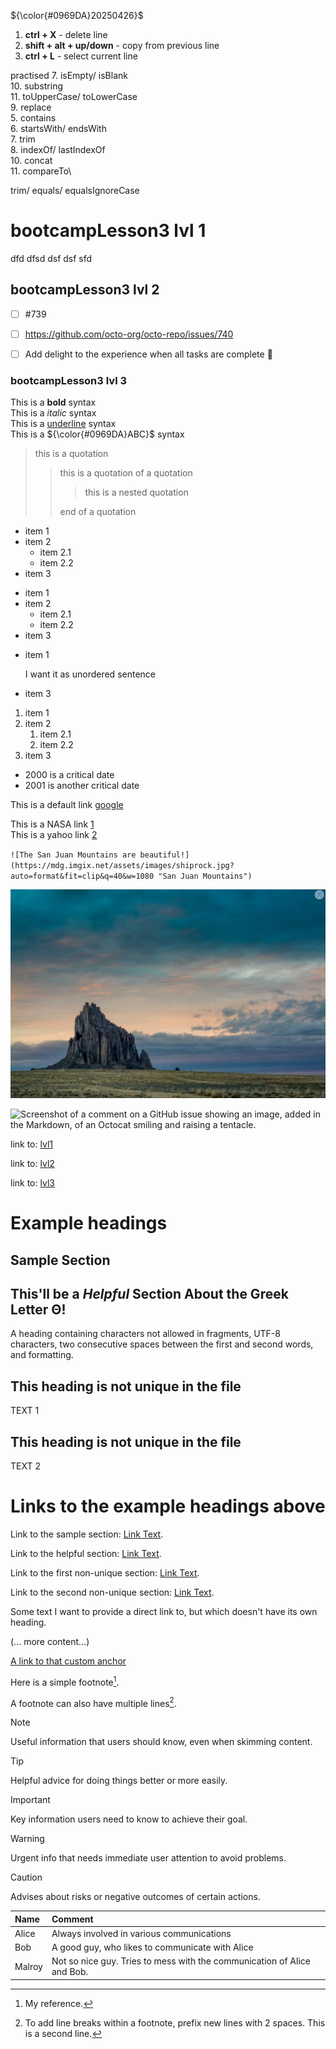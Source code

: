 ${\color{#0969DA}20250426}$ 
1. **ctrl + X** - delete line
2. **shift + alt + up/down** - copy from previous line
3. **ctrl + L** - select current line
   

practised 
7. isEmpty/ isBlank \
10. substring \
11. toUpperCase/ toLowerCase \
9. replace \
5. contains \
6. startsWith/ endsWith\
7. trim\
8. indexOf/ lastIndexOf\
10. concat\
11. compareTo\

trim/ equals/ equalsIgnoreCase



# bootcampLesson3 lvl 1

dfd
dfsd
dsf
dsf
sfd




## bootcampLesson3 lvl 2


- [ ] #739
- [ ] https://github.com/octo-org/octo-repo/issues/740
- [ ] Add delight to the experience when all tasks are complete :tada:



### bootcampLesson3 lvl 3

This is a **bold** syntax \
This is a *italic* syntax \
This is a <ins>underline</ins> syntax \
This is a ${\color{#0969DA}ABC}$ syntax


> this is a quotation
>> this is a quotation of a quotation
>>> this is a nested quotation
>> >
>> end of a quotation
>>

- item 1
- item 2
  - item 2.1
  - item 2.2
- item 3

+ item 1
+ item 2
    + item 2.1
    + item 2.2
+ item 3

* item 1

    I want it as unordered sentence 

* item 3

1. item 1
2. item 2
   1. item 2.1
   2. item 2.2
3. item 3

- 2000 is a critical date
- 2001 is another critical date

This is a default link [google](http://www.google.com "default link") 

This is a NASA link [1] \
This is a yahoo link [2]

`![The San Juan Mountains are beautiful!](https://mdg.imgix.net/assets/images/shiprock.jpg?auto=format&fit=clip&q=40&w=1080 "San Juan Mountains")`

![The San Juan Mountains are beautiful!](/../../bootcampln3/img/mountain.png)

![Screenshot of a comment on a GitHub issue showing an image, added in the Markdown, of an Octocat smiling and raising a tentacle.](https://myoctocat.com/assets/images/base-octocat.svg)

[1]: <https://www.nasa.gov>
[2]: <https://www.yahoo.com>

link to: [lvl1](#bootcamplesson3-lvl-1)


link to: [lvl2](#bootcamplesson3-lvl-2) 


link to: [lvl3](#bootcamplesson3-lvl-3)


# Example headings

## Sample Section

## This'll be a _Helpful_ Section About the Greek Letter Θ!
A heading containing characters not allowed in fragments, UTF-8 characters, two consecutive spaces between the first and second words, and formatting.

## This heading is not unique in the file

TEXT 1

## This heading is not unique in the file

TEXT 2

# Links to the example headings above

Link to the sample section: [Link Text](#sample-section).

Link to the helpful section: [Link Text](#thisll-be-a-helpful-section-about-the-greek-letter-Θ).

Link to the first non-unique section: [Link Text](#this-heading-is-not-unique-in-the-file).

Link to the second non-unique section: [Link Text](#this-heading-is-not-unique-in-the-file-1).


<a name="my-custom-anchor-point"></a>
Some text I want to provide a direct link to, but which doesn't have its own heading.

(… more content…)

[A link to that custom anchor](#bootcamplesson3-lvl-2)


Here is a simple footnote[^1].

A footnote can also have multiple lines[^2].

[^1]: My reference.
[^2]: To add line breaks within a footnote, prefix new lines with 2 spaces.
  This is a second line.

<!-- This content will not appear in the rendered Markdown -->

> [!NOTE]
> Useful information that users should know, even when skimming content.

> [!TIP]
> Helpful advice for doing things better or more easily.

> [!IMPORTANT]
> Key information users need to know to achieve their goal.

> [!WARNING]
> Urgent info that needs immediate user attention to avoid problems.

> [!CAUTION]
> Advises about risks or negative outcomes of certain actions.

| Name   | Comment                                                                 |
|:-------|:------------------------------------------------------------------------|
| Alice  | Always involved in various communications                               |
| Bob    | A good guy, who likes to communicate with Alice                         |
| Malroy | Not so nice guy. Tries to mess with the communication of Alice and Bob. |
